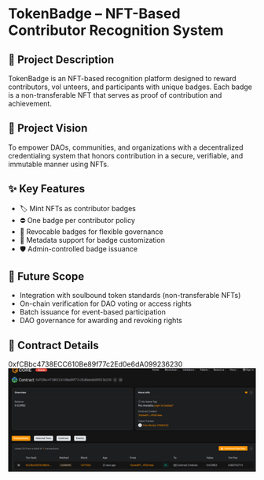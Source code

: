 # TokenBadge – NFT-Based Contributor  Recognition System

## 📄 Project Description
    
TokenBadge is an NFT-based recognition platform  designed to reward contributors, vol unteers, and participants with unique badges. Each badge is a non-transferable NFT that serves as proof of contribution and achievement.

## 🎯 Project Vision

To empower DAOs, communities, and organizations  with a decentralized credentialing system that honors contribution in a secure, verifiable, and immutable manner using NFTs.
    
## ✨ Key Features

- 🏷️ Mint NFTs as contributor badges
- ⛔ One badge per contributor policy
- 🔁 Revocable badges for flexible governance
- 🎨 Metadata support for badge customization
- 🛡️ Admin-controlled badge issuance

## 🔮 Future Scope

- Integration with soulbound token standards (non-transferable NFTs)
- On-chain verification for DAO voting or access rights
- Batch issuance for event-based participation
- DAO governance for awarding and revoking rights

## 📜 Contract Details
0xfCBbc4738ECC610Be89f77c2Ed0e6dA099236230
![alt text](image.png)
